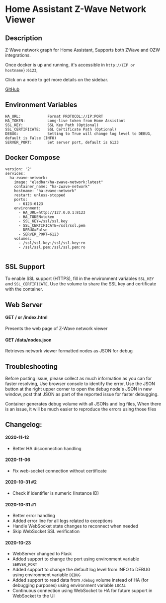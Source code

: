 # Home Assistant Z-Wave Network Viewer

## Description
Z-Wave network graph for Home Assistant, 
Supports both ZWave and OZW integrations. 

Once docker is up and running, it's accessible in `http://{IP or hostname}:6123`,

Click on a node to get more details on the sidebar.

[GitHub](https://github.com/elad-bar/ha-zwave-network/)

## Environment Variables
```
HA_URL:            Format PROTOCOL://IP:PORT
HA_TOKEN:          Long-live token from Home Assistant
SSL_KEY:           SSL Key Path (Optional)
SSL_CERTIFICATE:   SSL Certificate Path (Optional)
DEBUG:             Setting to True will change log level to DEBUG, default is False (INFO)
SERVER_PORT:       Set server port, default is 6123
```

## Docker Compose
```
version: '2'
services:
  ha-zwave-network:
    image: "eladbar/ha-zwave-network:latest"
    container_name: "ha-zwave-network"
    hostname: "ha-zwave-network"
    restart: unless-stopped
    ports:
      - 6123:6123
    environment:
      - HA_URL=http://127.0.0.1:8123
      - HA_TOKEN=token
      - SSL_KEY=/ssl/ssl.key
      - SSL_CERTIFICATE=/ssl/ssl.pem
      - DEBUG=False
      - SERVER_PORT=6123
    volumes:
      - /ssl/ssl.key:/ssl/ssl.key:ro
      - /ssl/ssl.pem:/ssl/ssl.pem:ro


```

## SSL Support
To enable SSL support (HTTPS), 
fill in the environment variables `SSL_KEY` and `SSL_CERTIFICATE`,
Use the volume to share the SSL key and certificate with the container.  

## Web Server
#### GET / or /index.html
Presents the web page of Z-Wave network viewer

#### GET /data/nodes.json
Retrieves network viewer formatted nodes as JSON for debug 

## Troubleshooting
Before posting issue, please collect as much information as you can for faster resolving,
Use browser console to identify the error,
Use the JSON button at the right upper corner to open the debug node's JSON in new window,
post that JSON as part of the reported issue for faster debugging.   

Container generates debug volume with all JSONs and log files,
When there is an issue, it will be much easier to reproduce the errors using those files

## Changelog:

#### 2020-11-12

- Better HA disconnection handling

#### 2020-11-06

- Fix web-socket connection without certificate

#### 2020-10-31 #2

- Check if identifier is numeric (Instance ID)

#### 2020-10-31 #1

- Better error handling
- Added error line for all logs related to exceptions
- Handle WebSocket state changes to reconnect when needed
- Skip WebSocket SSL verification 
   

#### 2020-10-23

- WebServer changed to Flask
- Added support to change the port using environment variable `SERVER_PORT`
- Added support to change the default log level from INFO to DEBUG using environment variable `DEBUG`
- Added support to read data from `/debug` volume instead of HA (for debugging purposes) using environment variable `LOCAL`
- Continuous connection using WebSocket to HA for future support in WebSocket to the UI
